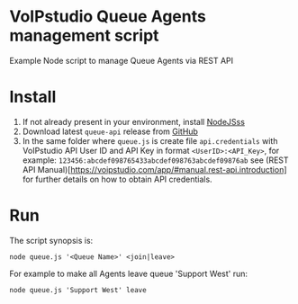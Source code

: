 # VoIPstudio Queue Agents management script

Example Node script to manage Queue Agents via REST API

# Install

1. If not already present in your environment, install [NodeJSss](https://nodejs.org)
2. Download latest `queue-api` release from [GitHub](https://github.com/VoIPstudio/queue-api/releases)
3. In the same folder where `queue.js` is create file `api.credentials` with VoIPstudio API User ID and API Key in format `<UserID>:<API_Key>`, for example: `123456:abcdef098765433abcdef098763abcdef09876ab` see (REST API Manual)[https://voipstudio.com/app/#manual.rest-api.introduction] for further details on how to obtain API credentials.

# Run

The script synopsis is:

`node queue.js '<Queue Name>' <join|leave>`

For example to make all Agents leave queue 'Support West' run:

`node queue.js 'Support West' leave`